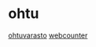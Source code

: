# ohtu

[ohtuvarasto](https://github.com/jobatabs/ohtuvarasto)
[webcounter](https://github.com/jobatabs/webcounter)